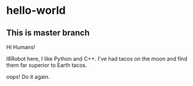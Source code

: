 # hello-world
## This is master branch
Hi Humans!

I8Robot here, I like Python and C++.
I've had tacos on the moon and find them far superior to Earth tacos.

oops! Do it again.
